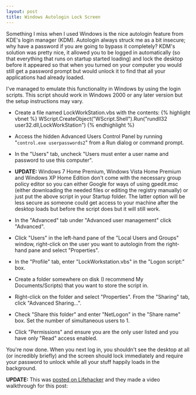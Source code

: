 ```yaml
---
layout: post
title: Windows Autologin Lock Screen
---
```

Something I miss when I used Windows is the nice autologin feature from KDE's login manager (KDM). Autologin always struck me as a bit insecure; why have a password if you are going to bypass it completely? KDM's solution was pretty nice, it allowed you to be logged in automatically (so that everything that runs on startup started loading) and lock the desktop before it appeared so that when you turned on your computer you would still get a password prompt but would unlock it to find that all your applications had already loaded.

I've managed to emulate this functionality in Windows by using the login scripts. This script should work in Windows 2000 or any later version but the setup instructions may vary.

* Create a file named LockWorkStation.vbs with the contents:
{% highlight vbnet %}
	WScript.CreateObject("WScript.Shell").Run("rundll32 user32.dll,LockWorkStation")
{% endhighlight %}

* Access the hidden Advanced Users Control Panel by running "`control.exe userpasswords2`" from a Run dialog or command prompt.

* In the "Users" tab, uncheck "Users must enter a user name and password to use this computer".

* **UPDATE:** Windows 7 Home Premium, Windows Vista Home Premium and Windows XP Home Edition don't come with the necessary group policy editor so you can either Google for ways of using gpedit.msc (either downloading the needed files or editing the registry manually) or just put the above script in your Startup folder. The latter option will be less secure as someone could get access to your machine after the desktop loads but before the script does but it will still work.

* In the "Advanced" tab under "Advanced user management" click "Advanced".

* Click "Users" in the left-hand pane of the "Local Users and Groups" window, right-click on the user you want to autologin from the right-hand pane and select "Properties".

* In the "Profile" tab, enter "LockWorkstation.vbs" in the "Logon script:" box.

* Create a folder somewhere on disk (I recommend My Documents/Scripts) that you want to store the script in.

* Right-click on the folder and select "Properties". From the "Sharing" tab, click "Advanced Sharing...".

* Check "Share this folder" and enter "NetLogon" in the "Share name" box. Set the number of simultaneous users to 1.

* Click "Permissions" and ensure you are the only user listed and you have only "Read" access enabled.

You're now done. When you next log in, you shouldn't see the desktop at all (or incredibly briefly) and the screen should lock immediately and require your password to unlock while all your stuff happily loads in the background.

**UPDATE:** This was [posted on Lifehacker](http://lifehacker.com/5645098/make-windows-load-your-desktop-before-you-log-in) and they made a video walkthrough for this post:
<object type="application/x-shockwave-flash" style="width:640px; height:390px;" data="http://www.youtube.com/v/8sVzE-zInfM"><param name="movie" value="http://www.youtube.com/v/8sVzE-zInfM" /></object>
